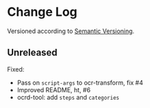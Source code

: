Change Log
==========

Versioned according to [Semantic Versioning](http://semver.org/).

## Unreleased

Fixed:

  * Pass on `script-args` to ocr-transform, fix #4
  * Improved README, ht, #6
  * ocrd-tool: add `steps` and `categories`

<!-- link-labels -->
[0.0.1]: ../../compare/HEAD...v0.0.1
